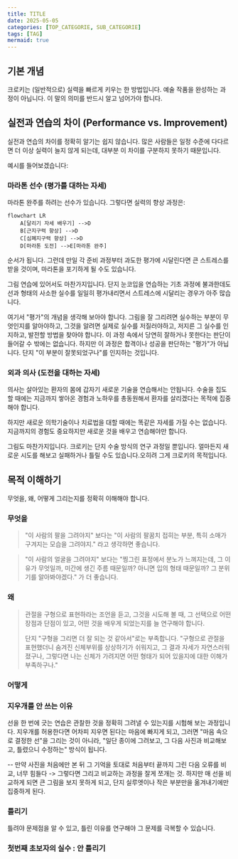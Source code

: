 ```yaml
---
title: TITLE
date: 2025-05-05
categories: [TOP_CATEGORIE, SUB_CATEGORIE]
tags: [TAG]
mermaid: true
---
```


## 기본 개념

크로키는 (일반적으로) 실력을 빠르게 키우는 한 방법입니다. 예술 작품을 완성하는 과정이 아닙니다. 이 말의 의미를 반드시 알고 넘어가야 합니다.

## 실전과 연습의 차이 (Performance vs. Improvement)

실전과 연습의 차이를 정확히 알기는 쉽지 않습니다. 많은 사람들은 일정 수준에 다다르면 더 이상 실력이 늘지 않게 되는데, 대부분 이 차이를 구분하지 못하기 때문입니다.

예시를 들어보겠습니다:

### 마라톤 선수 (평가를 대하는 자세) 

마라톤 완주를 하려는 선수가 있습니다. 그렇다면 실력의 향상 과정은:

```mermaid
flowchart LR
    A[달리기 자세 배우기] -->D
    B[근지구력 향상] -->D
    C[심폐지구력 향상] -->D
    D[마라톤 도전] -->E[마라톤 완주]
```

순서가 됩니다. 그런데 만일 각 준비 과정부터 과도한 평가에 시달린다면 큰 스트레스를 받을 것이며, 마라톤을 포기하게 될 수도 있습니다.

그림 연습에 있어서도 마찬가지입니다. 단지 눈코입을 연습하는 기초 과정에 불과한데도 선과 형태의 사소한 실수를 일일히 평가내리면서 스트레스에 시달리는 경우가 아주 많습니다.

여기서 "평가"의 개념을 생각해 보아야 합니다. 그림을 잘 그리려면 실수하는 부분이 무엇인지를 알아야하고, 그것을 알려면 실제로 실수를 저질러야하고, 저지른 그 실수를 인지하고, 발전할 방법을 찾아야 합니다. 이 과정 속에서 당연히 잘하거나 못한다는 판단이 들어갈 수 밖에는 없습니다. 하지만 이 과정은 합격이나 성공을 판단하는 "평가"가 아닙니다. 단지 "이 부분이 잘못되었구나"를 인지하는 것입니다.

### 외과 의사 (도전을 대하는 자세)

의사는 살아있는 환자의 몸에 갑자기 새로운 기술을 연습해서는 안됩니다. 수술을 집도할 때에는 지금까지 쌓아온 경험과 노하우를 총동원해서 환자를 살리겠다는 목적에 집중해야 합니다.

하지만 새로운 의학기술이나 치료법을 대할 때에는 똑같은 자세를 가질 수는 없습니다. 지금까지의 경험도 중요하지만 새로운 것을 배우고 연습해야만 합니다.

그림도 마찬가지입니다. 크로키는 단지 수술 방식의 연구 과정일 뿐입니다. 얼마든지 새로운 시도를 해보고 실패하거나 틀릴 수도 있습니다.오히려 그게 크로키의 목적입니다.

## 목적 이해하기

무엇을, 왜, 어떻게 그리는지를 정확히 이해해야 합니다.

### 무엇을

> "이 사람의 팔을 그려야지" 보다는 "이 사람의 팔꿈치 접히는 부분, 특히 소매가 구겨지는 모습을 그려야지." 라고 생각하면 좋습니다.

> "이 사람의 얼굴을 그려야지" 보다는 "찡그린 표정에서 분노가 느껴지는데, 그 이유가 무엇일까, 미간에 생긴 주름 때문일까? 아니면 입의 형태 때문일까? 그 분위기를 알아봐야겠다." 가 더 좋습니다.

### 왜

> 관절을 구형으로 표현하라는 조언을 듣고, 그것을 시도해 볼 때, 그 선택으로 어떤 장점과 단점이 있고, 어떤 것을 배우게 되었는지를 늘 연구해야 합니다.
> 
> 단지 "구형을 그리면 더 잘 되는 것 같아서"로는 부족합니다. "구형으로 관절을 표현했더니 숨겨진 신체부위를 상상하기가 쉬워지고, 그 결과 자세가 자연스러워졌구나, 그렇다면 나는 신체가 가려지면 어떤 형태가 되어 있을지에 대한 이해가 부족하구나."

### 어떻게

### 지우개를 안 쓰는 이유

선을 한 번에 긋는 연습은 관찰한 것을 정확히 그려낼 수 있는지를 시험해 보는 과정입니다. 지우개를 허용한다면 어차피 지우면 된다는 마음에 빠지게 되고, 그러면 "마음 속으로 결정한 선"을 그리는 것이 아니라, "일단 종이에 그려보고, 그 다음 사진과 비교해보고, 틀렸으니 수정하는" 방식이 됩니다.


-- 만약 사진을 처음에만 본 뒤 그 기억을 토대로 처음부터 끝까지 그린 다음 오류를 비교, 너무 힘들다 -> 그렇다면 그리고 비교하는 과정을 잘게 쪼개는 것. 하지만 매 선을 비교하게 되면 큰 그림을 보지 못하게 되고, 단지 실루엣이나 작은 부분만을 옮겨내기에만 집중하게 된다.

### 틀리기

틀려야 문제점을 알 수 있고, 틀린 이유를 연구해야 그 문제를 극복할 수 있습니다.

### 첫번째 초보자의 실수 : 안 틀리기